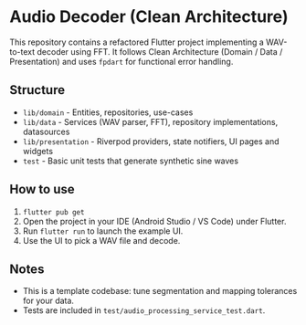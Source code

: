# Audio Decoder (Clean Architecture)

This repository contains a refactored Flutter project implementing a WAV-to-text decoder using FFT.
It follows Clean Architecture (Domain / Data / Presentation) and uses `fpdart` for functional error handling.

## Structure
- `lib/domain` - Entities, repositories, use-cases
- `lib/data` - Services (WAV parser, FFT), repository implementations, datasources
- `lib/presentation` - Riverpod providers, state notifiers, UI pages and widgets
- `test` - Basic unit tests that generate synthetic sine waves

## How to use
1. `flutter pub get`
2. Open the project in your IDE (Android Studio / VS Code) under Flutter.
3. Run `flutter run` to launch the example UI.
4. Use the UI to pick a WAV file and decode.

## Notes
- This is a template codebase: tune segmentation and mapping tolerances for your data.
- Tests are included in `test/audio_processing_service_test.dart`.

